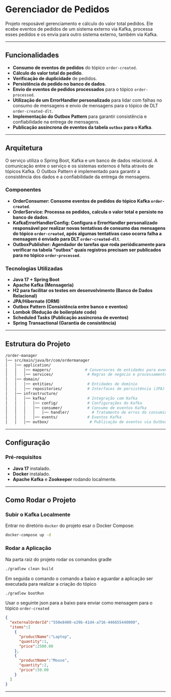 # Gerenciador de Pedidos
Projeto resposável gerenciamento e cálculo do valor total pedidos. 
Ele ecebe eventos de pedidos de um sistema externo via Kafka, processa esses pedidos e os envia para outro sistema externo, também via Kafka.

---

##  Funcionalidades

-  **Consumo de eventos de pedidos** do tópico `order-created`.
-  **Cálculo do valor total do pedido**.
-  **Verificação de duplicidade** de pedidos.
-  **Persistência do pedido no banco de dados**.
-  **Envio de eventos de pedidos processados** para o tópico `order-processed`.
-  **Utilização de um ErrorHandler personalizado** para lidar com falhas no consumo de mensagens e envio de mensagens para o tópico de DLT `order-created-dlt`.
-  **Implementação do Outbox Pattern** para garantir consistência e confiabilidade na entrega de mensagens.
-  **Publicação assíncrona de eventos da tabela `outbox` para o Kafka**.

---

## Arquitetura
O serviço utiliza o Spring Boot, Kafka e um banco de dados relacional. A comunicação entre o serviço e os sistemas externos é feita através de tópicos Kafka. O Outbox Pattern é implementado para garantir a consistência dos dados e a confiabilidade da entrega de mensagens.

### Componentes
-  **OrderConsumer: Consome eventos de pedidos do tópico Kafka `order-created`**.
-  **OrderService: Processa os pedidos, calcula o valor total e persiste no banco de dados**.
-  **KafkaErrorHandlerConfig: Configura o ErrorHandler personalizado responsável por realizar novas tentativas de consumo das mensagens do tópico `order-created`, após algumas tentativas caso ocorra falha a mensagem é enviado para DLT `order-created-dlt`**.
-  **OutboxPublisher: Agendador de tarefas que roda periódicamente para verificar na tabela "outbox" quais registros precisam ser publicados para no tópico `order-processed`**.



### Tecnologias Utilizadas

- **Java 17 + Spring Boot**
-  **Apache Kafka (Mensageria)**
-  **H2 para facilitar os testes em desenvolvimento (Banco de Dados Relacional)**
-  **JPA/Hibernate (ORM)**
-  **Outbox Pattern (Consistência entre banco e eventos)**
-  **Lombok (Redução de boilerplate code)**
-  **Scheduled Tasks (Publicação assíncrona de eventos)**
-  **Spring Transactional (Garantia de consistência)**

---

## Estrutura do Projeto

```bash
/order-manager
│── src/main/java/br/com/ordermanager
│   │── application/
│   │   │── mappers/               # Conversores de entidades para eventos e vice-versa
│   │   │── services/               # Regras de negócio e processamento de pedidos 
│   │── domain/
│   │   │── entities/               # Entidades de domínio
│   │   │── repositories/           # Interfaces de persistência (JPA)
│   │── infrastructure/
│   │   │── kafka/                  # Integração com Kafka
│   │   │   │── config/             # Configurações do Kafka
│   │   │   │── consumer/           # Consumo de eventos Kafka
│   │   │   │   │── handler/          # Tratamento de erros do consumidor
│   │   │   │── events/             # Eventos Kafka
│   │   │── outbox/                  # Publicação de eventos via Outbox Pattern
```

---

## Configuração

### Pré-requisitos

-  **Java 17** instalado.
-  **Docker** instalado.
-  **Apache Kafka** e **Zookeeper**  rodando localmente.

---

## Como Rodar o Projeto

### Subir o Kafka Localmente

Entrar no diretório ``docker`` do projeto esar o Docker Compose:

```bash
docker-compose up -d
```

### Rodar a Aplicação
Na parta raiz do projeto rodar os comandos gradle
```bash
./gradlew clean build 
```

Em seguida o comando o comando a baixo e aguardar a aplicação ser executada para realizar a criação do tópico

```bash
./gradlew bootRun
```

Usar o seguinte json para a baixo para enviar como mensagem para o tópico `order-created`
```json
{
  "externalOrderId":"550e8400-e29b-41d4-a716-446655440000",
  "items":[
    {
      "productName":"Laptop",
      "quantity":1,
      "price":2500.00
    },
    {
      "productName":"Mouse",
      "quantity":2,
      "price":50.00
    }
  ]
}
```

---


